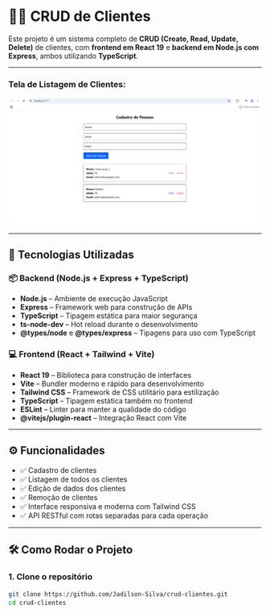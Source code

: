 # 🧑‍💼 CRUD de Clientes

Este projeto é um sistema completo de **CRUD (Create, Read, Update, Delete)** de clientes, com **frontend em React 19** e **backend em Node.js com Express**, ambos utilizando **TypeScript**.

---

<!-- Exibindo a imagem de tela -->
<h3>Tela de Listagem de Clientes:</h3>
<img src="screenshot.png" alt="Tela de listagem de clientes" style="max-width: 100%; height: auto;">

---

## 🚀 Tecnologias Utilizadas

### 📦 Backend (Node.js + Express + TypeScript)

- **Node.js** – Ambiente de execução JavaScript
- **Express** – Framework web para construção de APIs
- **TypeScript** – Tipagem estática para maior segurança
- **ts-node-dev** – Hot reload durante o desenvolvimento
- **@types/node** e **@types/express** – Tipagens para uso com TypeScript

### 💻 Frontend (React + Tailwind + Vite)

- **React 19** – Biblioteca para construção de interfaces
- **Vite** – Bundler moderno e rápido para desenvolvimento
- **Tailwind CSS** – Framework de CSS utilitário para estilização
- **TypeScript** – Tipagem estática também no frontend
- **ESLint** – Linter para manter a qualidade do código
- **@vitejs/plugin-react** – Integração React com Vite

---

## ⚙️ Funcionalidades

- ✅ Cadastro de clientes
- ✅ Listagem de todos os clientes
- ✅ Edição de dados dos clientes
- ✅ Remoção de clientes
- ✅ Interface responsiva e moderna com Tailwind CSS
- ✅ API RESTful com rotas separadas para cada operação

---

## 🛠️ Como Rodar o Projeto

### 1. Clone o repositório

```bash
git clone https://github.com/Jadilson-Silva/crud-clientes.git
cd crud-clientes
